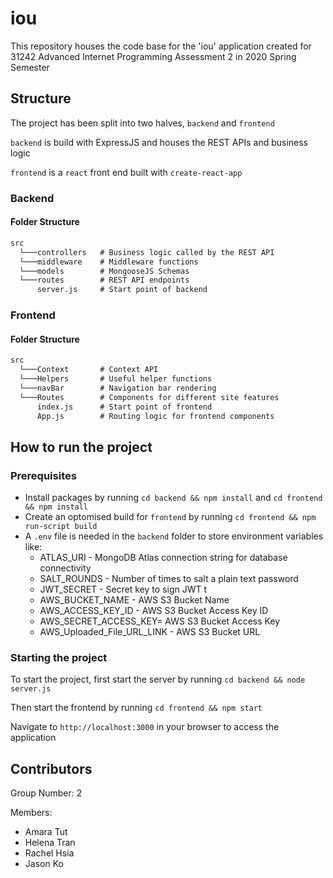 # iou

This repository houses the code base for the 'iou' application created for 31242 Advanced Internet Programming Assessment 2 in 2020 Spring Semester

## Structure

The project has been split into two halves, `backend` and `frontend`

`backend` is build with ExpressJS and houses the REST APIs and business logic

`frontend` is a `react` front end built with `create-react-app`

### Backend

#### Folder Structure

```markdown
src
  └───controllers   # Business logic called by the REST API
  └───middleware    # Middleware functions
  └───models        # MongooseJS Schemas
  └───routes        # REST API endpoints
      server.js     # Start point of backend
```

### Frontend

#### Folder Structure

```markdown
src
  └───Context       # Context API
  └───Helpers       # Useful helper functions
  └───navBar        # Navigation bar rendering
  └───Routes        # Components for different site features
      index.js      # Start point of frontend
      App.js        # Routing logic for frontend components
```

## How to run the project

### Prerequisites

* Install packages by running `cd backend && npm install` and `cd frontend && npm install`
* Create an optomised build for `frontend` by running `cd frontend && npm run-script build`
* A `.env` file is needed in the `backend` folder to store environment variables like:
  * ATLAS_URI - MongoDB Atlas connection string for database connectivity
  * SALT_ROUNDS - Number of times to salt a plain text password
  * JWT_SECRET - Secret key to sign JWT t
  * AWS_BUCKET_NAME - AWS S3 Bucket Name
  * AWS_ACCESS_KEY_ID - AWS S3 Bucket Access Key ID
  * AWS_SECRET_ACCESS_KEY= AWS S3 Bucket Access Key
  * AWS_Uploaded_File_URL_LINK - AWS S3 Bucket URL

### Starting the project

To start the project, first start the server by running `cd backend && node server.js`

Then start the frontend by running `cd frontend && npm start`

Navigate to `http://localhost:3000` in your browser to access the application

## Contributors

Group Number: 2

Members:

* Amara Tut
* Helena Tran
* Rachel Hsia
* Jason Ko

